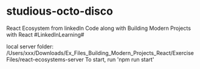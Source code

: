# studious-octo-disco
React Ecosystem from linkedIn
Code along with Building Modern Projects with React #LinkedInLearning#

local server folder:
/Users/xxx/Downloads/Ex_Files_Building_Modern_Projects_React/Exercise Files/react-ecosystems-server
To start, run 'npm run start'
